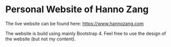 # Personal Website of Hanno Zang

The live website can be found here:
https://www.hannozang.com

The website is build using mainly Bootstrap 4. Feel free to use the design of the website (but not my content).
